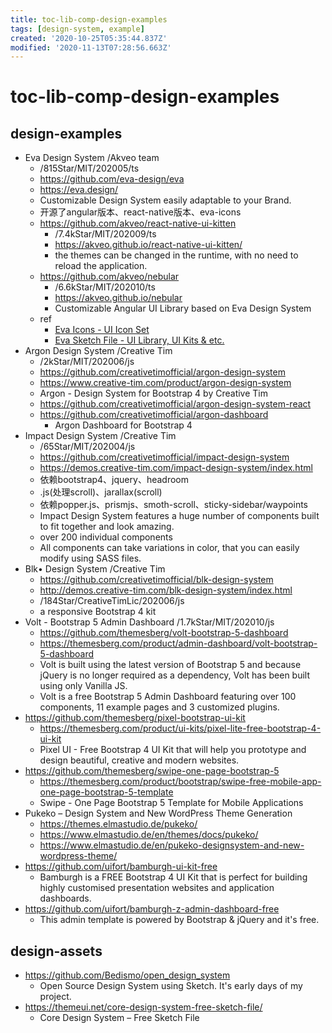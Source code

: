 ```yaml
---
title: toc-lib-comp-design-examples
tags: [design-system, example]
created: '2020-10-25T05:35:44.837Z'
modified: '2020-11-13T07:28:56.663Z'
---
```


# toc-lib-comp-design-examples

## design-examples

- Eva Design System /Akveo team
  - /815Star/MIT/202005/ts
  - https://github.com/eva-design/eva
  - https://eva.design/
  - Customizable Design System easily adaptable to your Brand.
  - 开源了angular版本、react-native版本、eva-icons
  - https://github.com/akveo/react-native-ui-kitten
    - /7.4kStar/MIT/202009/ts
    - https://akveo.github.io/react-native-ui-kitten/
    - the themes can be changed in the runtime, with no need to reload the application.
  - https://github.com/akveo/nebular
    - /6.6kStar/MIT/202010/ts
    - https://akveo.github.io/nebular
    - Customizable Angular UI Library based on Eva Design System
  - ref
    - [Eva Icons - UI Icon Set](https://akveo.github.io/eva-icons)
    - [Eva Sketch File - UI Library, UI Kits & etc.](https://gumroad.com/akveo)
- Argon Design System /Creative Tim
  - /2kStar/MIT/202006/js
  - https://github.com/creativetimofficial/argon-design-system
  - https://www.creative-tim.com/product/argon-design-system
  - Argon - Design System for Bootstrap 4 by Creative Tim
  - https://github.com/creativetimofficial/argon-design-system-react
  - https://github.com/creativetimofficial/argon-dashboard
    - Argon Dashboard for Bootstrap 4
- Impact Design System /Creative Tim
  - /65Star/MIT/202004/js
  - https://github.com/creativetimofficial/impact-design-system
  - https://demos.creative-tim.com/impact-design-system/index.html
  - 依赖bootstrap4、jquery、headroom
  - .js(处理scroll)、jarallax(scroll)
  - 依赖popper.js、prismjs、smoth-scroll、sticky-sidebar/waypoints
  - Impact Design System features a huge number of components built to fit together and look amazing.
  - over 200 individual components
  - All components can take variations in color, that you can easily modify using SASS files.
- Blk• Design System /Creative Tim
  - https://github.com/creativetimofficial/blk-design-system
  - http://demos.creative-tim.com/blk-design-system/index.html
  - /184Star/CreativeTimLic/202006/js
  - a responsive Bootstrap 4 kit 
- Volt - Bootstrap 5 Admin Dashboard /1.7kStar/MIT/202010/js
  - https://github.com/themesberg/volt-bootstrap-5-dashboard
  - https://themesberg.com/product/admin-dashboard/volt-bootstrap-5-dashboard
  - Volt is built using the latest version of Bootstrap 5 and because jQuery is no longer required as a dependency, Volt has been built using only Vanilla JS.
  - Volt is a free Bootstrap 5 Admin Dashboard featuring over 100 components, 11 example pages and 3 customized plugins.
- https://github.com/themesberg/pixel-bootstrap-ui-kit
  - https://themesberg.com/product/ui-kits/pixel-lite-free-bootstrap-4-ui-kit
  - Pixel UI - Free Bootstrap 4 UI Kit that will help you prototype and design beautiful, creative and modern websites.
- https://github.com/themesberg/swipe-one-page-bootstrap-5
  - https://themesberg.com/product/bootstrap/swipe-free-mobile-app-one-page-bootstrap-5-template
  - Swipe - One Page Bootstrap 5 Template for Mobile Applications
- Pukeko – Design System and New WordPress Theme Generation
  - https://themes.elmastudio.de/pukeko/
  - https://www.elmastudio.de/en/themes/docs/pukeko/
  - https://www.elmastudio.de/en/pukeko-designsystem-and-new-wordpress-theme/
- https://github.com/uifort/bamburgh-ui-kit-free
  - Bamburgh is a FREE Bootstrap 4 UI Kit that is perfect for building highly customised presentation websites and application dashboards.
- https://github.com/uifort/bamburgh-z-admin-dashboard-free
  - This admin template is powered by Bootstrap & jQuery and it's free. 

## design-assets

- https://github.com/Bedismo/open_design_system
  - Open Source Design System using Sketch. It's early days of my project.
- https://themeui.net/core-design-system-free-sketch-file/
  - Core Design System – Free Sketch File

